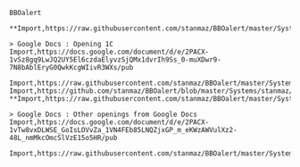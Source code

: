     BBOalert

    **Import,https://raw.githubusercontent.com/stanmaz/BBOalert/master/Systems/stanmaz/opening_1C.md
    
    > Google Docs : Opening 1C
    Import,https://docs.google.com/document/d/e/2PACX-1vSz8gq9LwJQ2UY5El6czdaElyvzSjQMx1dvrIh9Ss_0-muXDwr9-7N8bAblEryG0QwkKcgWIivR3WXs/pub
    
    Import,https://raw.githubusercontent.com/stanmaz/BBOalert/master/Systems/stanmaz/opening_1D.md
    Import,https://github.com/stanmaz/BBOalert/blob/master/Systems/stanmaz/opening_1NT.md
    **Import,https://raw.githubusercontent.com/stanmaz/BBOalert/master/Systems/stanmaz/other_openings.md
    
    > Google Docs : Other openings from Google Docs
    Import,https://docs.google.com/document/d/e/2PACX-1vTw8vxDLWSE_GoIsLOVvZa_1VN4FEb85LNQZjxGP_m_eKWzAWVulXz2-48L_nmMkcOmcSlVzE15o5HR/pub
    
    Import,https://raw.githubusercontent.com/stanmaz/BBOalert/master/Systems/stanmaz/overcalls.md
